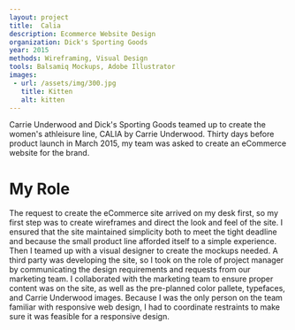```yaml
---
layout: project
title:  Calia
description: Ecommerce Website Design
organization: Dick's Sporting Goods
year: 2015
methods: Wireframing, Visual Design
tools: Balsamiq Mockups, Adobe Illustrator
images: 
 - url: /assets/img/300.jpg
   title: Kitten
   alt: kitten
---
```


Carrie Underwood and Dick's Sporting Goods teamed up to create the women's athleisure line, CALIA by Carrie Underwood. Thirty days before product launch in March 2015, my team was asked to create an eCommerce website for the brand.

# My Role

The request to create the eCommerce site arrived on my desk first, so my first step was to create wireframes and direct the look and feel of the site. I ensured that the site maintained simplicity both to meet the tight deadline and because the small product line afforded itself to a simple experience. Then I teamed up with a visual designer to create the mockups needed. A third party was developing the site, so I took on the role of project manager by communicating the design requirements and requests from our marketing team. I collaborated with the marketing team to ensure proper content was on the site, as well as the pre-planned color pallete, typefaces, and Carrie Underwood images. Because I was the only person on the team familiar with responsive web design, I had to coordinate restraints to make sure it was feasible for a responsive design.